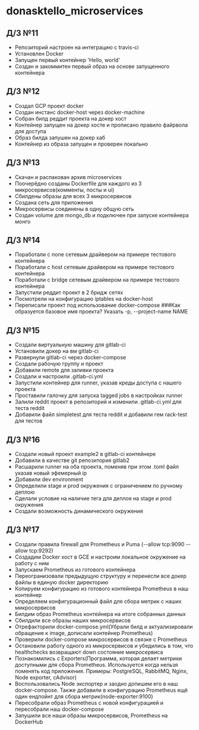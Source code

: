 # donasktello_microservices
## Д/3 №11
- Репозиторий настроен на интеграцию с travis-ci
- Установлен Docker
- Запущен первый контейнер 'Hello, world'
- Создан и закоммитен первый образ на основе запущенного контейнера

## Д/3 №12
- Создал GCP проект docker
- Создан инстанс docker-host через docker-machine
- Собран билд реддит проекта на докер хост
- Контейнер запущен на докер хосте и прописано правило файрвола для доступа
- Образ билда запушен на докер хаб
- Контейнер из образа запущен и проверен локально

## Д/З №13
- Скачан и распакован архив microservices
- Поочерёдно созданы Dockerfile для каждого из 3 микросервисов(комменты, посты и ui)
- Сбилдены образы для всех 3 микросервисов
- Создана сеть для приложения
- Микросервисы соединены в одну общую сеть
- Создан volume для mongo_db и подключен при запуске контейнера монго

## Д/З №14
- Поработали с none сетевым драйвером на примере тестового контейнера
- Поработали с host сетевым драйвером на примере тестового контейнера
- Поработали с bridge сетевым драйвером на примере тестового контейнера
- Запустили реддит проект в 2 бридж сетях
- Посмотрели на конфигурацию iptables на docker-host
- Переписали проект под использование docker-compose
    ###Как образуется базовое имя проекта?
    Указать -p, --project-name NAME

## Д/З №15
- Создали виртуальную машину для gitlab-ci
- Установили докер на вм gitlab-ci
- Развернули gitlab-ci через docker-compose
- Создали рабочую группу и проект
- Добавили remote для заливки проекта
- Создали и настроили .gitlab-ci.yml
- Запустили контейнер для runner, указав креды доступа с нашего проекта
- Проставили галочку для запуска tagged jobs в настройках runner
- Залили reddit проект в репозиторий и изменили .gitlab-ci.yml для теста reddit
- Добавили файл simpletest для теста reddit и добавили гем rack-test для тестов

## Д/3 №16
- Создали новый проект example2 в gitlab-ci контейнере
- Добавили в качестве git репозитория gitlab2
- Расшарили runner на оба проекта, поменяв при этом .toml файл указав новый эфемерный ip
- Добавили dev environment
- Определили stage и prod окружения с ограничением по ручному деплою
- Сделали условие на наличие тега для деплоя на stage и prod окружения
- Создали возможность динамического окружения

## Д/3 №17
- Создали правила firewall для Prometheus и Puma (--allow tcp:9090 --allow tcp:9292)
- Создадим Docker хост в GCE и настроим локальное окружение на работу с ним
- Запускаем Prometheus из готового контейнера
- Переогранизовали предыдущую структуру и перенесли все докер файлы в единую docker директорию
- Копируем конфигурацию из готового контейнера Prometheus в наш контейнер
- Определяем конфигурационный файл для сбора метрик с наших микросервисов
- Билдим образ Prometheus контейнера на итоге собранных данных
- Сбилдили все образы наших микросервисов
- Отрефакторили docker-compose.yml(Убрали билд и актуализировали обращение к image, дописали контейнер Prometheus)
- Проверили docker-compose микросервисов в связке с Prometheus
- Остановили работу одного из микросервисов и убедились в том, что healthchecks возвращают down состояние микросервиса
- Познакомились с Exporters(Программа, которая делает метрики доступными для сбора Prometheus. Используется когда нельзя поменять код
    приложения. Примеры: PostgreSQL, RabbitMQ, Nginx, Node exporter, cAdvisor)
- Воспользовались Node экспортер и заодно допишем его в наш docker-compose. Также добавили в конфигурацию Prometheus ещё один 
    ендпойнт для сбора метрик(node-exporter:9100)
- Пересобрали образ Prometheus с новой конфигурацией и пересобрали наш docker-compose
- Запушили все наши образы микросервисов, Prometheus на DockerHub
